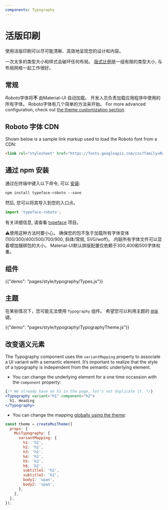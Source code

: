 ```yaml
---
components: Typography
---
```


# 活版印刷

<p class="description">使用活版印刷可以尽可能清晰、高效地呈现您的设计和内容。</p>

一次太多的类型大小和样式会破坏任何布局。 [版式比例](https://material.io/design/typography/#type-scale)是一组有限的类型大小, 与布局网格一起工作很好。

## 常规

*Roboto*字体将**不** 由Material-UI 自动加载。 开发人员负责加载应用程序中使用的所有字体。 Roboto字体有几个简单的方法来开始。 For more advanced configuration, check out [the theme customization section](/customization/themes/#typography).

## Roboto 字体 CDN

Shown below is a sample link markup used to load the Roboto font from a CDN:

```html
<link rel="stylesheet" href="https://fonts.googleapis.com/css?family=Roboto:300,400,500" />
```

## 通过 npm 安装

通过在终端中键入以下命令, 可以 [安装](https://www.npmjs.com/package/typeface-roboto):

`npm install typeface-roboto --save`

然后, 您可以将其导入到您的入口点。

```js
import 'typeface-roboto';
```

有关详细信息, 请查看 [typeface](https://github.com/KyleAMathews/typefaces/tree/master/packages/roboto) 项目。

⚠️使用这种方法时要小心。 确保您的包不急于加载所有字体变体 (100/300/400/500/700/900, 斜体/常规, SVG/woff)。 内联所有字体文件可以显着增加捆绑包的大小。 Material-UI默认排版配置仅依赖于300,400和500字体权重。

## 组件

{{"demo": "pages/style/typography/Types.js"}}

## 主题

在某些情况下，您可能无法使用 `Typography` 组件。 希望您可以利用主题的 [`排版`](/customization/default-theme/?expend-path=$.typography) 键。

{{"demo": "pages/style/typography/TypographyTheme.js"}}

## 改变语义元素

The Typography component uses the `variantMapping` property to associate a UI variant with a semantic element. It’s important to realize that the style of a typography is independent from the semantic underlying element.

- You can change the underlying element for a one time occassion with the `component` property:

```jsx
{/* We already have an h1 in the page, let's not duplicate it. */}
<Typography variant="h1" component="h2">
  h1. Heading
</Typography>
```

- You can change the mapping [globally using the theme](/customization/themes/#default-props):

```js
const theme = createMuiTheme({
  props: {
    MuiTypography: {
      variantMapping: {
        h1: 'h2',
        h2: 'h2',
        h3: 'h2',
        h4: 'h2',
        h5: 'h2',
        h6: 'h2',
        subtitle1: 'h2',
        subtitle2: 'h2',
        body1: 'span',
        body2: 'span',
      },
    },
  },
});
```